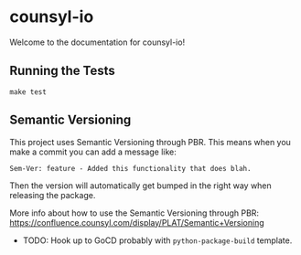 # counsyl-io

Welcome to the documentation for counsyl-io!


## Running the Tests


```
make test
```

## Semantic Versioning

This project uses Semantic Versioning through PBR. This means when you make a commit you can add a message like:

`Sem-Ver: feature - Added this functionality that does blah.`

Then the version will automatically get bumped in the right way when releasing the package.

More info about how to use the Semantic Versioning through PBR: https://confluence.counsyl.com/display/PLAT/Semantic+Versioning

- TODO: Hook up to GoCD probably with `python-package-build` template.
